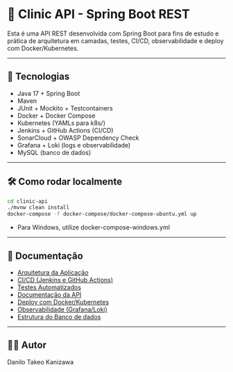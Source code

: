 # 🏥 Clinic API - Spring Boot REST

Esta é uma API REST desenvolvida com Spring Boot para fins de estudo e prática de arquitetura em camadas, testes, CI/CD, observabilidade e deploy com Docker/Kubernetes.

---

## 🚀 Tecnologias

- Java 17 + Spring Boot
- Maven
- JUnit + Mockito + Testcontainers
- Docker + Docker Compose
- Kubernetes (YAMLs para k8s/)
- Jenkins + GitHub Actions (CI/CD)
- SonarCloud + OWASP Dependency Check
- Grafana + Loki (logs e observabilidade)
- MySQL (banco de dados)

---

## 🛠️ Como rodar localmente

```bash
cd clinic-api
./mvnw clean install
docker-compose -f docker-compose/docker-compose-ubuntu.yml up
```
- Para Windows, utilize docker-compose-windows.yml

---

## 📂 Documentação

- [Arquitetura da Aplicação](clinic-api/docs/architecture.md)
- [CI/CD (Jenkins e GitHub Actions)](clinic-api/docs/ci-cd.md)
- [Testes Automatizados](clinic-api/docs/testing.md)
- [Documentação da API](clinic-api/docs/api.md)
- [Deploy com Docker/Kubernetes](clinic-api/docs/deployment.md)
- [Observabilidade (Grafana/Loki)](clinic-api/docs/monitoring.md)
- [Estrutura do Banco de dados](clinic-api/docs/database.md)

---

## 👨‍💻 Autor
Danilo Takeo Kanizawa


